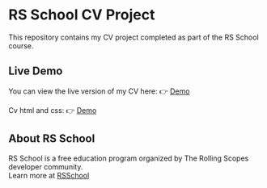 # RS School CV Project

This repository contains my CV project completed as part of the RS School course.

## Live Demo

You can view the live version of my CV here: 👉 [Demo](https://xiannekko.github.io/rsschool-cv/cv)

Cv html and css: 👉 [Demo](https://xiannekko.github.io/rsschool-cv/)

## About RS School

RS School is a free education program organized by The Rolling Scopes developer community.  
Learn more at [RSSchool](https://rs.school)
